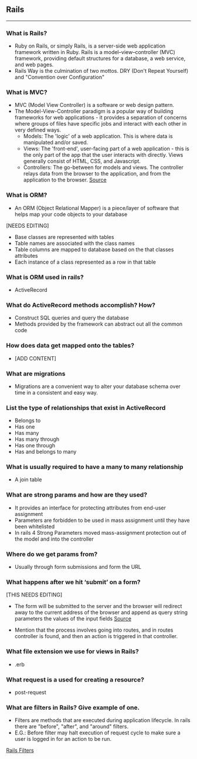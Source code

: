 ## Rails
----

### What is Rails?

* Ruby on Rails, or simply Rails, is a server-side web application framework written in Ruby. Rails is a model–view–controller (MVC) framework, providing default structures for a database, a web service, and web pages.
* Rails Way is the culmination of two mottos. DRY (Don't Repeat Yourself) and "Convention over Configuration"

### What is MVC?

* MVC (Model View Controller) is a software or web design pattern.
* The Model-View-Controller paradigm is a popular way of building frameworks for web applications - it provides a separation of concerns where groups of files have specific jobs and interact with each other in very defined ways.
    * Models: The 'logic' of a web application. This is where data is manipulated and/or saved.
    * Views: The 'front-end', user-facing part of a web application - this is the only part of the app that the user interacts with directly. Views generally consist of HTML, CSS, and Javascript.
    * Controllers: The go-between for models and views. The controller relays data from the browser to the application, and from the application to the browser. [Source](https://learn.co/tracks/full-stack-web-development/sinatra/mvc-and-forms/intro-to-mvc)

### What is ORM?

* An ORM (Object Relational Mapper) is a piece/layer of software that helps map your code objects to your database

[NEEDS EDITING]
* Base classes are represented with tables
* Table names are associated with the class names
* Table columns are mapped to database based on the that classes attributes
* Each instance of a class represented as a row in that table

### What is ORM used in rails?

* ActiveRecord

### What do ActiveRecord methods accomplish? How?

* Construct SQL queries and query the database
* Methods provided by the framework can abstract out all the common code

### How does data get mapped onto the tables?

* [ADD CONTENT]

### What are migrations

* Migrations are a convenient way to alter your database schema over time in a consistent and easy way.

### List the type of relationships that exist in ActiveRecord

* Belongs to
* Has one
* Has many
* Has many through
* Has one through
* Has and belongs to many

### What is usually required to have a many to many relationship

* A join table

### What are strong params and how are they used?

* It provides an interface for protecting attributes from end-user assignment
* Parameters are forbidden to be used in mass assignment until they have been whitelisted
* In rails 4 Strong Parameters moved mass-assignment protection out of the model and into the controller

### Where do we get params from?

* Usually through form submissions and form the URL

### What happens after we hit ‘submit’ on a form?

[THIS NEEDS EDITING]

* The form will be submitted to the server and the browser will redirect away to the current address of the browser and append as query string parameters the values of the input fields [Source](http://stackoverflow.com/a/21814331/6664582)

* Mention that the process involves going into routes, and in routes controller is found, and then an action is triggered in that controller.

### What file extension we use for views in Rails?

* .erb

### What request is a used for creating a resource?

* post-request

### What are filters in Rails? Give example of one.

* Filters are methods that are executed during application lifecycle. In rails there are "before", "after", and "around" filters.
* E.G.: Before filter may halt execution of request cycle to make sure a user is logged in for an action to be run.

[Rails Filters](http://guides.rubyonrails.org/action_controller_overview.html#filters)
